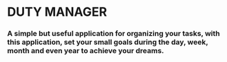 # DUTY MANAGER 
### A simple but useful application for organizing your tasks, with this application, set your small goals during the day, week, month and even year to achieve your dreams.
